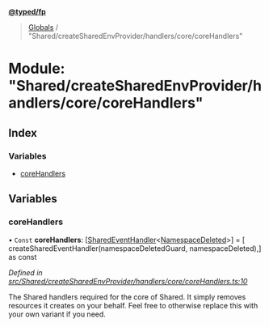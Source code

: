 **[@typed/fp](../README.md)**

> [Globals](../globals.md) / "Shared/createSharedEnvProvider/handlers/core/coreHandlers"

# Module: "Shared/createSharedEnvProvider/handlers/core/coreHandlers"

## Index

### Variables

* [coreHandlers](_shared_createsharedenvprovider_handlers_core_corehandlers_.md#corehandlers)

## Variables

### coreHandlers

• `Const` **coreHandlers**: [[SharedEventHandler](_shared_createsharedenvprovider_sharedeventhandler_.md#sharedeventhandler)\<[NamespaceDeleted](_shared_core_events_namespaceevent_.namespacedeleted.md)>] = [ createSharedEventHandler(namespaceDeletedGuard, namespaceDeleted),] as const

*Defined in [src/Shared/createSharedEnvProvider/handlers/core/coreHandlers.ts:10](https://github.com/TylorS/typed-fp/blob/41076ce/src/Shared/createSharedEnvProvider/handlers/core/coreHandlers.ts#L10)*

The Shared handlers required for the core of Shared. It simply removes
resources it creates on your behalf. Feel free to otherwise replace this
with your own variant if you need.
